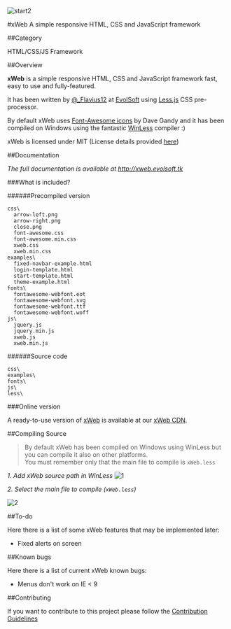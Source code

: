![start2](https://cloud.githubusercontent.com/assets/10303538/6315586/9463fa5c-ba06-11e4-8f30-ce7d8219c27d.png)

#xWeb
A simple responsive HTML, CSS and JavaScript framework

##Category

HTML/CSS/JS Framework

##Overview

**xWeb** is a simple responsive HTML, CSS and JavaScript framework fast, easy to use and fully-featured.

It has been written by [@_Flavius12](https://twitter.com/_Flavius12) at [EvolSoft](http://www.evolsoft.tk) using [Less.js](http://lesscss.org/) CSS pre-processor.

By default xWeb uses [Font-Awesome icons](http://fontawesome.io) by Dave Gandy and it has been compiled on Windows using the fantastic [WinLess](http://winless.org/) compiler :)

xWeb is licensed under MIT (License details provided [here](https://github.com/EvolSoft/xWeb/blob/master/LICENSE))</p>

##Documentation

*The full documentation is available at http://xweb.evolsoft.tk*

###What is included?

######Precompiled version

```
css\ 
  arrow-left.png 
  arrow-right.png 
  close.png 
  font-awesome.css 
  font-awesome.min.css 
  xweb.css 
  xweb.min.css 
examples\
  fixed-navbar-example.html 
  login-template.html 
  start-template.html 
  theme-example.html 
fonts\ 
  fontawesome-webfont.eot 
  fontawesome-webfont.svg 
  fontawesome-webfont.ttf 
  fontawesome-webfont.woff 
js\ 
  jquery.js 
  jquery.min.js 
  xweb.js 
  xweb.min.js
```

######Source code

```
css\ 
examples\ 
fonts\ 
js\ 
less\
```

###Online version

A ready-to-use version of [xWeb](http://xweb.evolsoft.tk) is available at our [xWeb CDN](http://xweb.evolsoft.tk/cdn).

##Compiling Source

> By default xWeb has been compiled on Windows using WinLess but you can compile it also on other platforms.<br>You must remember only that the main file to compile is `xWeb.less`

*1. Add xWeb source path in WinLess*
![1](https://cloud.githubusercontent.com/assets/10297075/7705821/e4a33fbc-fe46-11e4-9b3c-faba986d2b9b.png)

*2. Select the main file to compile (`xWeb.less`)*

![2](https://cloud.githubusercontent.com/assets/10297075/7705825/e6521504-fe46-11e4-82ad-84c1befa72a0.png)

##To-do

Here there is a list of some xWeb features that may be implemented later:
- Fixed alerts on screen

##Known bugs

Here there is a list of current xWeb known bugs:
- Menus don't work on IE < 9

##Contributing

If you want to contribute to this project please follow the [Contribution Guidelines](https://github.com/EvolSoft/xWeb/blob/master/CONTRIBUTING.md)
